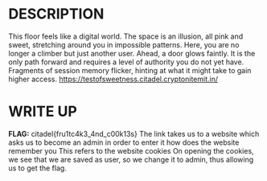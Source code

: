 # DESCRIPTION 

This floor feels like a digital world. The space is an illusion, all pink and sweet, stretching around you in impossible patterns. Here, you are no longer a climber but just another user.
Ahead, a door glows faintly. It is the only path forward and requires a level of authority you do not yet have. Fragments of session memory flicker, hinting at what it might take to gain higher access.
https://testofsweetness.citadel.cryptonitemit.in/

# WRITE UP 

**FLAG:** citadel{fru1tc4k3_4nd_c00k13s}
The link takes us to a website which asks us to become an admin in order to enter it how does the website remember you This refers to the website cookies
On opening the cookies, we see that we are saved as user, so we change it to admin, thus allowing us to get the flag. 
